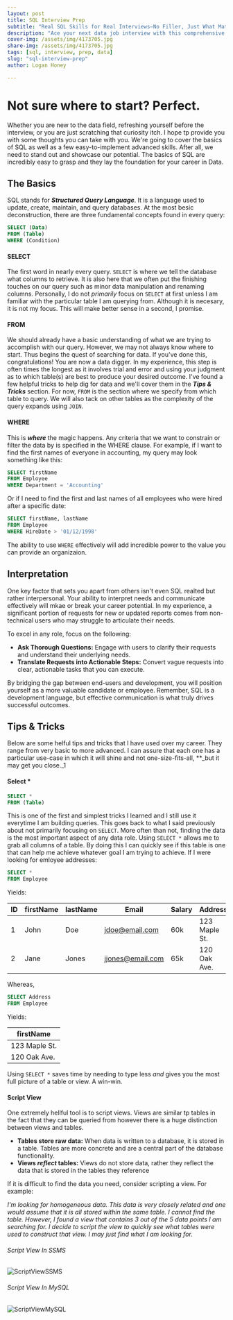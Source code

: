 ```yaml
---
layout: post
title: SQL Interview Prep
subtitle: "Real SQL Skills for Real Interviews—No Filler, Just What Matters"
description: "Ace your next data job interview with this comprehensive SQL prep guide—covering real-world questions, efficient query patterns, joins, subqueries, and optimization tips."
cover-img: /assets/img/4173705.jpg
share-img: /assets/img/4173705.jpg
tags: [sql, interview, prep, data]
slug: "sql-interview-prep"
author: Logan Honey

---
```

# Not sure where to start? Perfect.
Whether you are new to the data field, refreshing yourself before the interview, or you are just scratching that curiosity itch. I hope tp provide you with some thoughts you can take with you. We're going to cover the basics of SQL as well as a few easy-to-implement advanced skills. After all, we need to stand out and showcase our potential. The basics of SQL are incredibly easy to grasp and they lay the foundation for your career in Data. 

## The Basics
SQL stands for **_Structured Query Language_**. It is a language used to update, create, maintain, and query databases. At the most besic deconstruction, there are three fundamental concepts found in every query:

```sql
SELECT (Data)
FROM (Table)
WHERE (Condition)
```
#### SELECT
The first word in nearly every query. `SELECT` is where we tell the database what columns to retrieve. It is also here that we often put the finishing touches on our query such as minor data manipulation and renaming columns. Personally, I do not _primarily_ focus on `SELECT` at first unless I am familiar with the particular table I am querying from. Although it is necesary, it is not my focus. This will make better sense in a second, I promise. 

#### FROM
We should already have a basic understanding of what we are trying to accomplish with our query. However, we may not always know where to start. Thus begins the quest of searching for data. If you've done this, congratulations! You are now a data digger. In my experience, this step is often times the longest as it involves trial and error and using your judgment as to which table(s) are best to produce your desired outcome. I've found a few helpful tricks to help dig for data and we'll cover them in the **_Tips & Tricks_** section. For now, `FROM` is the section where we specify from which table to query. We will also tack on other tables as the complexity of the query expands using `JOIN`.

#### WHERE
This is **_where_** the magic happens. Any criteria that we want to constrain or filter the data by is specified in the WHERE clause. For example, if I want to find the first names of everyone in accounting, my query may look something like this:
```sql
SELECT firstName
FROM Employee
WHERE Department = 'Accounting'
```
Or if I need to find the first and last names of all employees who were hired after a specific date:
```sql
SELECT firstName, lastName
FROM Employee
WHERE HireDate > '01/12/1998'
```
The ability to use `WHERE` effectively will add incredible power to the value you can provide an organizaion. 

## Interpretation
One key factor that sets you apart from others isn't even SQL realted but rather interpersonal. Your ability to interpret needs and communicate effectively will mkae or break your career potential. In my experience, a significant portion of requests for new or updated reports comes from non-technical users who may struggle to articulate their needs.

To excel in any role, focus on the following:

- **Ask Thorough Questions:** Engage with users to clarify their requests and understand their underlying needs.
- **Translate Requests into Actionable Steps:** Convert vague requests into clear, actionable tasks that you can execute.
  
By bridging the gap between end-users and development, you will position yourself as a more valuable candidate or employee. Remember, SQL is a development language, but effective communication is what truly drives successful outcomes.

## Tips & Tricks
Below are some helful tips and tricks that I have used over my career. They range from very basic to more advanced. I can assure that each one has a particular use-case in which it will shine and not one-size-fits-all, **_but it may get you close._1

#### Select *
```sql
SELECT *
FROM (Table)
```
This is one of the first and simplest tricks I learned and I still use it everytime I am building queries. This goes back to what I said previously about not primarily focusing on `SELECT`. More often than not, finding the data is the most important aspect of any data role. Using `SELECT *` allows me to grab all columns of a table. By doing this I can quickly see if this table is one that can help me achieve whatever goal I am trying to achieve. If I were looking for emloyee addresses:


```sql
SELECT *
FROM Employee
```
Yields:

| ID | firstName | lastName | Email | Salary | Address |
|----|--------|-------|-------|------|-----|
|  1 | John | Doe | jdoe@email.com | 60k | 123 Maple St.|
|  2 | Jane | Jones | jjones@email.com | 65k | 120 Oak Ave. |

Whereas,
```sql
SELECT Address
FROM Employee
```
Yields:

| firstName |
|----|
| 123 Maple St. | 
| 120 Oak Ave. | 

Using `SELECT *` saves time by needing to type less *_and_* gives you the most full picture of a table or view. A win-win.

#### Script View
One extremely hellful tool is to script views. Views are similar tp tables in the fact that they can be queried from however there is a huge distinction between views and tables. 
- **Tables store raw data:** When data is written to a database, it is stored in a table. Tables are more concrete and are a central part of the database functionality. 
- **Views _reflect_ tables:** Views do not store data, rather they reflect the data that is stored in the tables they reference

If it is difficult to find the data you need, consider scripting a view. For example:

_I'm looking for homogeneous data. This data is very closely related and one would assume that it is all stored within the same table. I cannot find the table. However, I found a view that contains 3 out of the 5 data points I am searching for. I decide to script the view to quickly see what tables were used to construct that view. I may just find what I am looking for._ 

###### Script View In SSMS
![ScriptViewSSMS](https://loganhoney.github.io/assets/img/SSMSscriptview.png)
###### Script View In MySQL
![ScriptViewMySQL](https://loganhoney.github.io/assets/img/MySQLscriptview.png)

